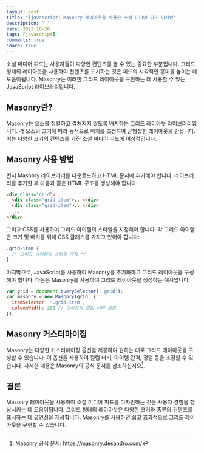 ```yaml
---
layout: post
title: "[javascript] Masonry 레이아웃을 사용한 소셜 미디어 피드 디자인"
description: " "
date: 2023-10-26
tags: [javascript]
comments: true
share: true
---
```


소셜 미디어 피드는 사용자들이 다양한 컨텐츠를 볼 수 있는 중요한 부분입니다. 그리드 형태의 레이아웃을 사용하여 컨텐츠를 표시하는 것은 피드의 시각적인 흥미를 높이는 데 도움이됩니다. Masonry는 이러한 그리드 레이아웃을 구현하는 데 사용할 수 있는 JavaScript 라이브러리입니다.

## Masonry란?

Masonry는 요소를 정렬하고 겹처지지 않도록 배치하는 그리드 레이아웃 라이브러리입니다. 각 요소의 크기에 따라 동적으로 위치를 조정하여 균형잡힌 레이아웃을 만듭니다. 이는 다양한 크기의 컨텐츠를 가진 소셜 미디어 피드에 이상적입니다.

## Masonry 사용 방법

먼저 Masonry 라이브러리를 다운로드하고 HTML 문서에 추가해야 합니다. 라이브러리를 추가한 후 다음과 같은 HTML 구조를 생성해야 합니다:

```html
<div class="grid">
  <div class="grid-item">...</div>
  <div class="grid-item">...</div>
  ...
</div>
```

그리고 CSS를 사용하여 그리드 아이템의 스타일을 지정해야 합니다. 각 그리드 아이템은 크기 및 배치를 위해 CSS 클래스를 가지고 있어야 합니다:

```css
.grid-item {
  /* 그리드 아이템의 스타일 지정 */
}
```

마지막으로, JavaScript를 사용하여 Masonry를 초기화하고 그리드 레이아웃을 구성해야 합니다. 다음은 Masonry를 사용하여 그리드 레이아웃을 생성하는 예시입니다:

```javascript
var grid = document.querySelector('.grid');
var masonry = new Masonry(grid, {
  itemSelector: '.grid-item',
  columnWidth: 200 // 그리드의 컬럼 너비 설정
});
```

## Masonry 커스터마이징

Masonry는 다양한 커스터마이징 옵션을 제공하여 원하는 대로 그리드 레이아웃을 구성할 수 있습니다. 이 옵션을 사용하여 컬럼 너비, 아이템 간격, 정렬 등을 조정할 수 있습니다. 자세한 내용은 Masonry의 공식 문서를 참조하십시오[^1].

## 결론

Masonry 레이아웃을 사용하여 소셜 미디어 피드를 디자인하는 것은 사용자 경험을 향상시키는 데 도움이됩니다. 그리드 형태의 레이아웃은 다양한 크기와 종류의 컨텐츠를 표시하는 데 유연성을 제공합니다. Masonry를 사용하면 쉽고 효과적으로 그리드 레이아웃을 구현할 수 있습니다.

[^1]: Masonry 공식 문서: https://masonry.desandro.com/